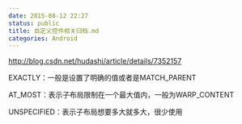 ```yaml
---
date: 2015-08-12 22:27
status: public
title: 自定义控件相关归档.md
categories: Android
---
```


http://blog.csdn.net/hudashi/article/details/7352157

EXACTLY：一般是设置了明确的值或者是MATCH_PARENT

AT_MOST：表示子布局限制在一个最大值内，一般为WARP_CONTENT

UNSPECIFIED：表示子布局想要多大就多大，很少使用